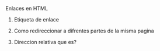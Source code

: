 Enlaces en HTML


1. Etiqueta de enlace 



2. Como redireccionar a difrentes partes de la 
misma pagina 


3. Direccion relativa que es?